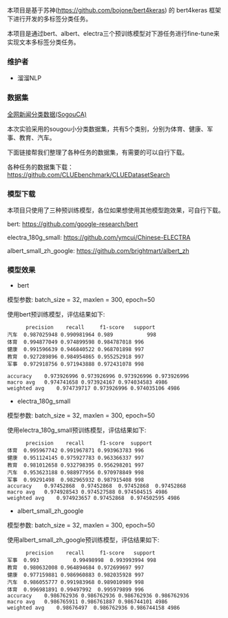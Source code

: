 本项目是基于苏神(https://github.com/bojone/bert4keras) 的 bert4keras 框架下进行开发的多标签分类任务。

本项目是通过bert、albert、electra三个预训练模型对下游任务进行fine-tune来实现文本多标签分类任务。

### 维护者

- 溜溜NLP

### 数据集

[全网新闻分类数据(SogouCA)](http://www.sogou.com/labs/resource/ca.php)

本次实验采用的sougou小分类数据集，共有5个类别，分别为体育、健康、军事、教育、汽车。

下面链接帮我们整理了各种任务的数据集，有需要的可以自行下载。

各种任务的数据集下载：https://github.com/CLUEbenchmark/CLUEDatasetSearch

### 模型下载

本项目只使用了三种预训练模型，各位如果想使用其他模型跑效果，可自行下载。

bert: https://github.com/google-research/bert

electra_180g_small: https://github.com/ymcui/Chinese-ELECTRA

albert_small_zh_google: https://github.com/brightmart/albert_zh

### 模型效果

- bert

模型参数: batch_size = 32, maxlen = 300, epoch=50

使用bert预训练模型，评估结果如下:

```
	  precision	   recall	  f1-score	 support
汽车	0.987025948	0.990981964	0.989	        998
体育	0.994877049	0.974899598	0.984787018	996
健康	0.991596639	0.946840522	0.968701898	997
教育	0.927289896	0.984954865	0.955252918	997
军事	0.972918756	0.971943888	0.972431078	998

accuracy	0.973926996	0.973926996	0.973926996	0.973926996
macro avg	0.974741658	0.973924167	0.974034583	4986
weighted avg	0.974739717	0.973926996	0.974035106	4986

```



- electra_180g_small

模型参数: batch_size = 32, maxlen = 300, epoch=50

使用electra_180g_small预训练模型，评估结果如下:

```
  	  precision	   recall	  f1-score	support
体育	0.995967742	0.991967871	0.993963783	996
健康	0.951124145	0.975927783	0.963366337	997
教育	0.981012658	0.932798395	0.956298201	997
汽车	0.953623188	0.988977956	0.970978849	998
军事	0.99291498	0.982965932	0.987915408	998
accuracy	0.97452868	0.97452868	0.97452868	0.97452868
macro avg	0.974928543	0.974527588	0.974504515	4986
weighted avg	0.974923657	0.97452868	0.974502595	4986

```



- albert_small_zh_google

模型参数: batch_size = 32, maxlen = 300, epoch=50

使用albert_small_zh_google预训练模型，评估结果如下:

```
	  precision	   recall	  f1-score	 support
军事	0.993	        0.99498998	0.993993994	998
教育	0.980632008	0.964894684	0.972699697	997
健康	0.977159881	0.986960883	0.982035928	997
汽车	0.986055777	0.991983968	0.989010989	998
体育	0.996981891	0.99497992	0.995979899	996
accuracy	0.986762936	0.986762936	0.986762936	0.986762936
macro avg	0.986765911	0.986761887	0.986744101	4986
weighted avg	0.98676497	0.986762936	0.986744158	4986


```

